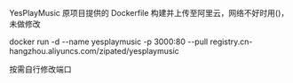 YesPlayMusic 原项目提供的 Dockerfile 构建并上传至阿里云，网络不好时用()，未做修改

docker run -d --name yesplaymusic -p 3000:80 --pull registry.cn-hangzhou.aliyuncs.com/zipated/yesplaymusic

按需自行修改端口